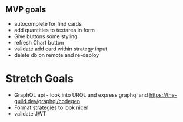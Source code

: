 ## MVP goals
* autocomplete for find cards
* add quantities to textarea in form
* Give buttons some styling
* refresh Chart button
* validate add card within strategy input
* delete db on remote and re-deploy

# Stretch Goals
* GraphQL api - look into URQL and express graphql and https://the-guild.dev/graphql/codegen 
* Format strategies to look nicer
* validate JWT